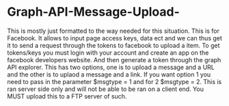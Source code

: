 # Graph-API-Message-Upload-
This is mostly just formatted to the way needed for this situation. This is for Facebook. It allows to input page access keys, data ect and we can thus get it to send a request through the tokens to facebook to upload a item. To get tokens/keys you must login with your account and create an app on the facebook developers website. And then generate a token through the graph API explorer.
This has two options, one is to upload a message and a URL and the other is to uplaod a message and a link. 
If you want option 1 you need to pass in the parameter $msgtype = 1 and for 2 $msgtype = 2.
This is ran server side only and will not be able to be ran on a client end. 
You MUST upload this to a FTP server of such.
